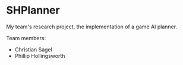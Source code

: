# SHPlanner
My team's research project, the implementation of a game AI planner.

Team members:
- Christian Sagel
- Phillip Hollingsworth
